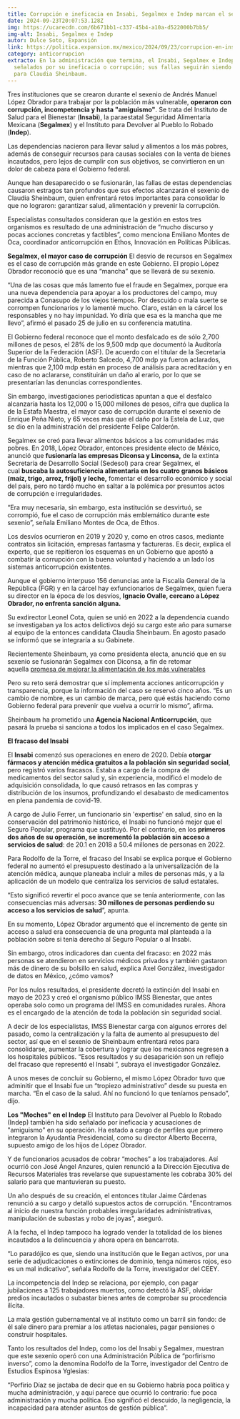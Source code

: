```yaml
---
title: Corrupción e ineficacia en Insabi, Segalmex e Indep marcan el sexenio de AMLO
date: 2024-09-23T20:07:53.128Z
img: https://ucarecdn.com/6b671bb1-c337-45b4-a10a-d522000b7bb5/
img-alt: Insabi, Segalmex e Indep
autor: Dulce Soto, Expansión
link: https://politica.expansion.mx/mexico/2024/09/23/corrupcion-en-insabi-segalmex-indep-marca-sexenio-amlo
category: anticorrupcion
extracto: En la administración que termina, el Insabi, Segalmex e Indep fueron
  señalados por su ineficacia o corrupción; sus fallas seguirán siendo un reto
  para Claudia Sheinbaum.
---
```

Tres instituciones que se crearon durante el sexenio de Andrés Manuel López Obrador para trabajar por la población más vulnerable, **operaron con corrupción, incompetencia y hasta "amiguismo"**. Se trata del Instituto de Salud para el Bienestar (**Insabi**), la paraestatal Seguridad Alimentaria Mexicana (**Segalmex**) y el Instituto para Devolver al Pueblo lo Robado (**Indep**).

Las dependencias nacieron para llevar salud y alimentos a los más pobres, además de conseguir recursos para causas sociales con la venta de bienes incautados, pero lejos de cumplir con sus objetivos, se convirtieron en un dolor de cabeza para el Gobierno federal.

Aunque han desaparecido o se fusionarán, las fallas de estas dependencias causaron estragos tan profundos que sus efectos alcanzarán el sexenio de Claudia Sheinbaum, quien enfrentará retos importantes para consolidar lo que no lograron: garantizar salud, alimentación y prevenir la corrupción.

Especialistas consultados consideran que la gestión en estos tres organismos es resultado de una administración de “mucho discurso y pocas acciones concretas y factibles”, como menciona Emiliano Montes de Oca, coordinador anticorrupción en Ethos, Innovación en Políticas Públicas.

**Segalmex, el mayor caso de corrupción**
El desvío de recursos en Segalmex es el caso de corrupción más grande en este Gobierno. El propio López Obrador reconoció que es una “mancha” que se llevará de su sexenio.

“Una de las cosas que más lamento fue el fraude en Segalmex, porque era una nueva dependencia para apoyar a los productores del campo, muy parecida a Conasupo de los viejos tiempos. Por descuido o mala suerte se corrompen funcionarios y lo lamenté mucho. Claro, están en la cárcel los responsables y no hay impunidad. Yo diría que esa es la mancha que me llevo”, afirmó el pasado 25 de julio en su conferencia matutina.

El Gobierno federal reconoce que el monto desfalcado es de sólo 2,700 millones de pesos, el 28% de los 9,500 mdp que documentó la Auditoría Superior de la Federación (ASF). De acuerdo con el titular de la Secretaría de la Función Pública, Roberto Salcedo, 4,700 mdp ya fueron aclarados, mientras que 2,100 mdp están en proceso de análisis para acreditación y en caso de no aclararse, constituirán un daño al erario, por lo que se presentarían las denuncias correspondientes.

Sin embargo, investigaciones periodísticas apuntan a que el desfalco alcanzaría hasta los 12,000 o 15,000 millones de pesos, cifra que duplica la de la Estafa Maestra, el mayor caso de corrupción durante el sexenio de Enrique Peña Nieto, y 65 veces más que el daño por la Estela de Luz, que se dio en la administración del presidente Felipe Calderón.

Segalmex se creó para llevar alimentos básicos a las comunidades más pobres. En 2018, López Obrador, entonces presidente electo de México, anunció que **fusionaría las empresas Diconsa y Linconsa,** de la extinta Secretaría de Desarrollo Social (Sedesol) para crear Segalmex, el cual **buscaba la autosuficiencia alimentaria en los cuatro granos básicos (maíz, trigo, arroz, frijol) y leche,** fomentar el desarrollo económico y social del país, pero no tardó mucho en saltar a la polémica por presuntos actos de corrupción e irregularidades.

“Era muy necesaria, sin embargo, esta institución se desvirtuó, se corrompió, fue el caso de corrupción más emblemático durante este sexenio”, señala Emiliano Montes de Oca, de Ethos.

Los desvíos ocurrieron en 2019 y 2020 y, como en otros casos, mediante contratos sin licitación, empresas fantasma y factureras. Es decir, explica el experto, que se repitieron los esquemas en un Gobierno que apostó a combatir la corrupción con la buena voluntad y haciendo a un lado los sistemas anticorrupción existentes.

Aunque el gobierno interpuso 156 denuncias ante la Fiscalía General de la República (FGR) y en la cárcel hay exfuncionarios de Segalmex, quien fuera su director en la época de los desvíos, **Ignacio Ovalle, cercano a López Obrador, no enfrenta sanción alguna.**

Su exdirector Leonel Cota, quien se unió en 2022 a la dependencia cuando se investigaban ya los actos delictivos dejó su cargo este año para sumarse al equipo de la entonces candidata Claudia Sheinbaum. En agosto pasado se informó que se integraría a su Gabinete.

Recientemente Sheinbaum, ya como presidenta electa, anunció que en su sexenio se fusionarán Segalmex con Diconsa, a fin de retomar aquella [promesa de mejorar la alimentación de los más vulnerables](https://politica.expansion.mx/presidencia/2024/09/17/claudia-sheinbaum-fusionara-segalmex-diconsa?utm_source=internal&utm_medium=link-recommended)

Pero su reto será demostrar que sí implementa acciones anticorrupción y transparencia, porque la información del caso se reservó cinco años. “Es un cambio de nombre, es un cambio de marca, pero qué estás haciendo como Gobierno federal para prevenir que vuelva a ocurrir lo mismo”, afirma.

Sheinbaum ha prometido una **Agencia Nacional Anticorrupción**, que pasará la prueba si sanciona a todos los implicados en el caso Segalmex.

**El fracaso del Insabi**

El **Insabi** comenzó sus operaciones en enero de 2020. Debía **otorgar fármacos y atención médica gratuitos a la población sin seguridad social**, pero registró varios fracasos. Estaba a cargo de la compra de medicamentos del sector salud y, sin experiencia, modificó el modelo de adquisición consolidada, lo que causó retrasos en las compras y distribución de los insumos, profundizando el desabasto de medicamentos en plena pandemia de covid-19.

A cargo de Julio Ferrer, un funcionario sin 'expertise' en salud, sino en la conservación del patrimonio histórico, el Insabi no funcionó mejor que el Seguro Popular, programa que sustituyó. Por el contrario, en los **primeros dos años de su operación, se incrementó la población sin acceso a servicios de salud**: de 20.1 en 2018 a 50.4 millones de personas en 2022.

Para Rodolfo de la Torre, el fracaso del Insabi se explica porque el Gobierno federal no aumentó el presupuesto destinado a la universalización de la atención médica, aunque planeaba incluir a miles de personas más, y a la aplicación de un modelo que centraliza los servicios de salud estatales.

“Esto significó revertir el poco avance que se tenía anteriormente, con las consecuencias más adversas: **30 millones de personas perdiendo su acceso a los servicios de salud**”, apunta.

En su momento, López Obrador argumentó que el incremento de gente sin acceso a salud era consecuencia de una pregunta mal planteada a la población sobre si tenía derecho al Seguro Popular o al Insabi.

Sin embargo, otros indicadores dan cuenta del fracaso: en 2022 más personas se atendieron en servicios médicos privados y también gastaron más de dinero de su bolsillo en salud, explica Axel González, investigador de datos en México, ¿cómo vamos?

Por los nulos resultados, el presidente decretó la extinción del Insabi en mayo de 2023 y creó el organismo público IMSS Bienestar, que antes operaba solo como un programa del IMSS en comunidades rurales. Ahora es el encargado de la atención de toda la población sin seguridad social.

A decir de los especialistas, IMSS Bienestar carga con algunos errores del pasado, como la centralización y la falta de aumento al presupuesto del sector, así que en el sexenio de Sheinbaum enfrentará retos para consolidarse, aumentar la cobertura y lograr que los mexicanos regresen a los hospitales públicos. “Esos resultados y su desaparición son un reflejo del fracaso que representó el Insabi ”, subraya el investigador González.

A unos meses de concluir su Gobierno, el mismo López Obrador tuvo que adminitir que el Insabi fue un “tropiezo administrativo” desde su puesta en marcha. “En el caso de la salud. Ahí no funcionó lo que teníamos pensado”, dijo.

**Los "Moches" en el Indep**
El Instituto para Devolver al Pueblo lo Robado (Indep) también ha sido señalado por ineficacia y acusaciones de "amiguismo" en su operación. Ha estado a cargo de perfiles que primero integraron la Ayudantía Presidencial, como su director Alberto Becerra, supuesto amigo de los hijos de López Obrador.

Y de funcionarios acusados de cobrar “moches” a los trabajadores. Así ocurrió con José Ángel Anzures, quien renunció a la Dirección Ejecutiva de Recursos Materiales tras revelarse que supuestamente les cobraba 30% del salario para que mantuvieran su puesto.

Un año después de su creación, el entonces titular Jaime Cárdenas renunció a su cargo y detalló supuestos actos de corrupción. "Encontramos al inicio de nuestra función probables irregularidades administrativas, manipulación de subastas y robo de joyas", aseguró.

A la fecha, el Indep tampoco ha logrado vender la totalidad de los bienes incautados a la delincuencia y ahora opera en bancarrota.

“Lo paradójico es que, siendo una institución que le llegan activos, por una serie de adjudicaciones o extinciones de dominio, tenga números rojos, eso es un mal indicativo", señala Rodolfo de la Torre, investigador del CEEY.

La incompetencia del Indep se relaciona, por ejemplo, con pagar jubilaciones a 125 trabajadores muertos, como detectó la ASF, olvidar predios incautados o subastar bienes antes de comprobar su procedencia ilícita.

La mala gestión gubernamental ve al instituto como un barril sin fondo: de él sale dinero para premiar a los atletas nacionales, pagar pensiones o construir hospitales.

Tanto los resultados del Indep, como los del Insabi y Segalmex, muestran que este sexenio operó con una Administración Pública de “porfirismo inverso”, como la denomina Rodolfo de la Torre, investigador del Centro de Estudios Espinosa Yglesias:

“Porfirio Díaz se jactaba de decir que en su Gobierno habría poca política y mucha administración, y aquí parece que ocurrió lo contrario: fue poca administración y mucha política. Eso significó el descuido, la negligencia, la incapacidad para atender asuntos de gestión pública”.